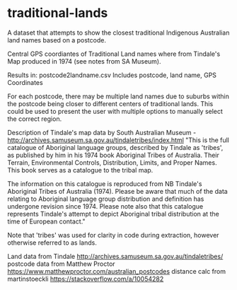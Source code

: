 # traditional-lands

A dataset that attempts to show the closest traditional Indigenous Australian land names based on a postcode.

Central GPS coordiantes of Traditional Land names where from Tindale's Map produced in 1974 (see notes from SA Museum).

Results in: postcode2landname.csv
Includes postcode, land name, GPS Coordinates

For each postcode, there may be multiple land names due to suburbs within the postcode being closer to different centers of traditional lands. This could be used to present the user with multiple options to manually select the correct region.


Description of Tindale's map data by South Australian Museum - http://archives.samuseum.sa.gov.au/tindaletribes/index.html
"This is the full catalogue of Aboriginal language groups, described by Tindale as 'tribes', as published by him in his 1974 book Aboriginal Tribes of Australia. Their Terrain, Environmental Controls, Distribution, Limits, and Proper Names. This book serves as a catalogue to the tribal map.

The information on this catalogue is reproduced from NB Tindale's Aboriginal Tribes of Australia (1974). Please be aware that much of the data relating to Aboriginal language group distribution and definition has undergone revision since 1974. Please note also that this catalogue represents Tindale's attempt to depict Aboriginal tribal distribution at the time of European contact."

Note that 'tribes' was used for clarity in code during extraction, however otherwise referred to as lands.

Land data from Tindale http://archives.samuseum.sa.gov.au/tindaletribes/
postcode data from Matthew Proctor https://www.matthewproctor.com/australian_postcodes
distance calc from martinstoeckli https://stackoverflow.com/a/10054282
